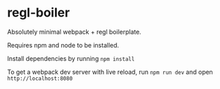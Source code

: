 # regl-boiler
Absolutely minimal webpack + regl boilerplate.

Requires npm and node to be installed.

Install dependencies by running ```npm install```

To get a webpack dev server with live reload, run ```npm run dev``` and open ```http://localhost:8080```
